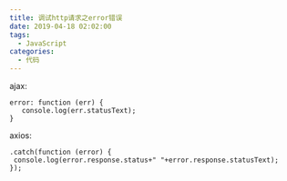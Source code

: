 ```yaml
---
title: 调试http请求之error错误
date: 2019-04-18 02:02:00
tags:
  - JavaScript
categories:
  - 代码
---
```

ajax:
```
error: function (err) {
   console.log(err.statusText);
}
```
axios:
```
.catch(function (error) {
 console.log(error.response.status+" "+error.response.statusText);
}); 
```
